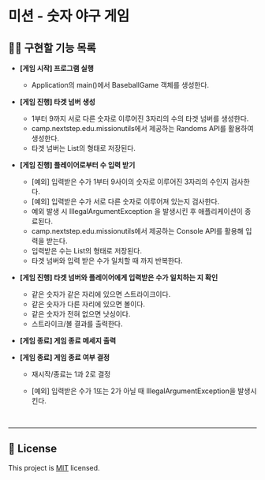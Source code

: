 # 미션 - 숫자 야구 게임

## ✍🏻 구현할 기능 목록

- <b>[게임 시작] 프로그램 실행</b>

    - Application의 main()에서 BaseballGame 객체를 생성한다.
      <br>

- <b>[게임 진행] 타겟 넘버 생성</b>

    - 1부터 9까지 서로 다른 숫자로 이루어진 3자리의 수의 타겟 넘버를 생성한다.
    - camp.nextstep.edu.missionutils에서 제공하는 Randoms API를 활용하여 생성한다.
    - 타겟 넘버는 List의 형태로 저장된다.
      <br>

- <b>[게임 진행] 플레이어로부터 수 입력 받기</b>

    - [예외] 입력받은 수가 1부터 9사이의 숫자로 이루어진 3자리의 수인지 검사한다.
    - [예외] 입력받은 수가 서로 다른 숫자로 이루어져 있는지 검사한다.
    - 예외 발생 시 IllegalArgumentException 을 발생시킨 후 애플리케이션이 종료된다.
    - camp.nextstep.edu.missionutils에서 제공하는 Console API를 활용해 입력을 받는다.
    - 입력받은 수는 List의 형태로 저장된다.
    - 타겟 넘버와 입력 받은 수가 일치할 때 까지 반복한다.
      <br>

- <b>[게임 진행] 타겟 넘버와 플레이어에게 입력받은 수가 일치하는 지 확인</b>

    - 같은 숫자가 같은 자리에 있으면 스트라이크이다.
    - 같은 숫자가 다른 자리에 있으면 볼이다.
    - 같은 숫자가 전혀 없으면 낫싱이다.
    - 스트라이크/볼 결과를 출력한다.
      <br>

- <b>[게임 종료] 게임 종료 메세지 출력</b>
  <br>

- <b>[게임 종료] 게임 종료 여부 결정</b>

    - 재시작/종료는 1과 2로 결정
    - [예외] 입력받은 수가 1또는 2가 아닐 때 IllegalArgumentException을 발생시킨다.

      <br>

---

## 📝 License

This project is [MIT](https://github.com/woowacourse/java-baseball-precourse/blob/master/LICENSE) licensed.
